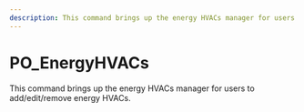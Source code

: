 ```yaml
---
description: This command brings up the energy HVACs manager for users to add/edit/remove energy HVACs.
---
```


# PO_EnergyHVACs

This command brings up the energy HVACs manager for users to add/edit/remove energy HVACs.

